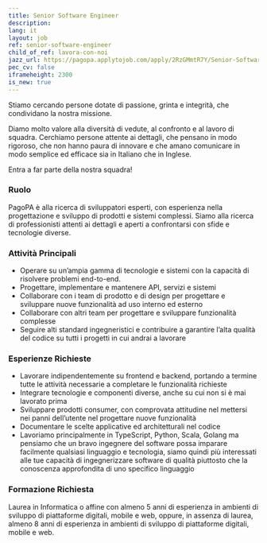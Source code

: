 ```yaml
---
title: Senior Software Engineer
description:
lang: it
layout: job
ref: senior-software-engineer
child_of_ref: lavora-con-noi
jazz_url: https://pagopa.applytojob.com/apply/2RzGMmtR7Y/Senior-Software-Engineer
pec_cv: false
iframeheight: 2300
is_new: true
---
```


Stiamo cercando persone dotate di passione, grinta e integrità, che condividano la nostra missione.

Diamo molto valore alla diversità di vedute, al confronto e al lavoro di squadra. Cerchiamo persone attente ai dettagli, che pensano in modo rigoroso, che non hanno paura di innovare e che amano comunicare in modo semplice ed efficace sia in Italiano che in Inglese.

Entra a far parte della nostra squadra!

### Ruolo

PagoPA è alla ricerca di sviluppatori esperti, con esperienza nella progettazione e sviluppo di prodotti e sistemi complessi. Siamo alla ricerca di professionisti attenti ai dettagli e aperti a confrontarsi con sfide e tecnologie diverse.

### Attività Principali

* Operare su un’ampia gamma di tecnologie e sistemi con la capacità di risolvere problemi end-to-end.
* Progettare, implementare e mantenere API, servizi e sistemi
* Collaborare con i team di prodotto e di design per progettare e sviluppare nuove funzionalità ad uso interno ed esterno
* Collaborare con altri team per progettare e sviluppare funzionalità complesse
* Seguire alti standard ingegneristici e contribuire a garantire l’alta qualità del codice su tutti i progetti in cui andrai a lavorare

### Esperienze Richieste

* Lavorare indipendentemente su frontend e backend, portando a termine tutte le attività necessarie a completare le funzionalità richieste
* Integrare tecnologie e componenti diverse, anche su cui non si è mai lavorato prima
* Sviluppare prodotti consumer, con comprovata attitudine nel mettersi nei panni dell’utente nel progettare nuove funzionalità
* Documentare le scelte applicative ed architetturali nel codice
* Lavoriamo principalmente in TypeScript, Python, Scala, Golang ma pensiamo che un bravo ingegnere del software possa imparare facilmente qualsiasi linguaggio e tecnologia, siamo quindi più interessati alle tue capacità di ingegnerizzare software di qualità piuttosto che la conoscenza approfondita di uno specifico linguaggio

### Formazione Richiesta

Laurea in Informatica o affine con almeno 5 anni di esperienza in ambienti di sviluppo di piattaforme digitali, mobile e web, oppure, in assenza di laurea, almeno 8 anni di esperienza in ambienti di sviluppo di piattaforme digitali, mobile e web.
